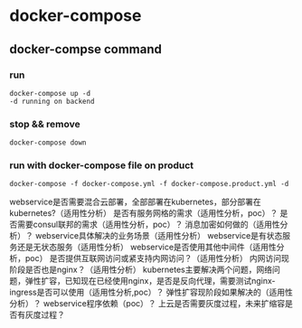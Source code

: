 # docker-compose

## docker-compse command

### run
```
docker-compose up -d
-d running on backend 
```

### stop && remove
```
docker-compose down
```

### run with docker-compose file on product
```
docker-compose -f docker-compose.yml -f docker-compose.product.yml -d
```

webservice是否需要混合云部署，全部部署在kubernetes，部分部署在kubernetes?（适用性分析）
是否有服务网格的需求（适用性分析，poc）？
是否需要consul联邦的需求（适用性分析，poc）？
消息加密如何做的（适用性分析）？
webservice具体解决的业务场景（适用性分析）
webservice是有状态服务还是无状态服务（适用性分析）
webservice是否使用其他中间件（适用性分析，poc）
是否提供互联网访问或紧支持内网访问？（适用性分析）
内网访问现阶段是否也是nginx？（适用性分析）
kubernetes主要解决两个问题，网络问题，弹性扩容，已知现在已经使用nginx，是否是反向代理，需要测试nginx-ingress是否可以使用（适用性分析,poc）？
弹性扩容现阶段如果解决的（适用性分析）？
webservice程序依赖（poc）？
上云是否需要灰度过程，未来扩缩容是否有灰度过程？

